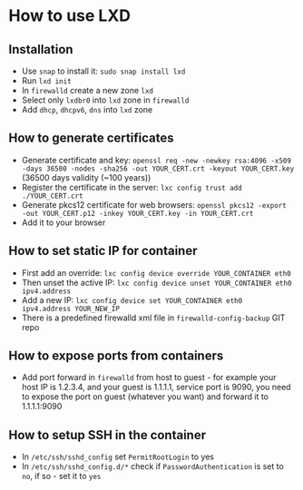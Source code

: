 # How to use LXD
## Installation
* Use `snap` to install it: `sudo snap install lxd`
* Run `lxd init`
* In `firewalld` create a new zone `lxd`
* Select only `lxdbr0` into `lxd` zone in `firewalld`
* Add `dhcp`, `dhcpv6`, `dns` into `lxd` zone
## How to generate certificates
* Generate certificate and key: `openssl req -new -newkey rsa:4096 -x509 -days 36500 -nodes -sha256 -out YOUR_CERT.crt -keyout YOUR_CERT.key` (36500 days validity (~100 years))
* Register the certificate in the server: `lxc config trust add ./YOUR_CERT.crt`
* Generate pkcs12 certificate for web browsers: `openssl pkcs12 -export -out YOUR_CERT.p12 -inkey YOUR_CERT.key -in YOUR_CERT.crt`
* Add it to your browser
## How to set static IP for container
* First add an override: `lxc config device override YOUR_CONTAINER eth0`
* Then unset the active IP: `lxc config device unset YOUR_CONTAINER eth0 ipv4.address`
* Add a new IP: `lxc config device set YOUR_CONTAINER eth0 ipv4.address YOUR_NEW_IP`
* There is a predefined firewalld xml file in `firewalld-config-backup` GIT repo
## How to expose ports from containers
* Add port forward in `firewalld` from host to guest - for example your host IP is 1.2.3.4, and your guest is 1.1.1.1, service port is 9090, you need to expose the port on guest (whatever you want) and forward it to 1.1.1.1:9090
## How to setup SSH in the container
* In `/etc/ssh/sshd_config` set `PermitRootLogin` to yes
* In `/etc/ssh/sshd_config.d/*` check if `PasswordAuthentication` is set to `no`, if so - set it to `yes`